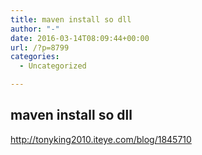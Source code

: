 ```yaml
---
title: maven install so dll
author: "-"
date: 2016-03-14T08:09:44+00:00
url: /?p=8799
categories:
  - Uncategorized

---
```

## maven install so dll
http://tonyking2010.iteye.com/blog/1845710

